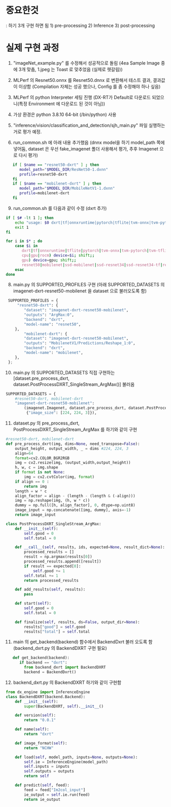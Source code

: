 # 중요한것
: 하기 3개 구현 하면 됨
    1) pre-processing
    2) Inference
    3) post-processing

# 실제 구현 과정
 1. "imageNet_example.py" 를 수정해서 성공적으로 돌림 (4ea Sample Image 중에 3개 맞춤, 1.jpeg 는 Toast 로 맞추었음 (실제로 헷갈림))
 2.  MLPerf 의 Resnet50.onnx 를 Resnet50.dnnx 로 변환해서 테스트 결과, 결과값이 이상함 
     (Compilation 자체는 성공 했으나, Config 를 좀 수정해야 하나 싶음)
 4. MLPerf 의 python Interpreter 세팅 진행 (DX-RT가 Default로 다운로드 되었으니(특정 Environment 에 다운로드 된 것이 아님))
 5. 가상 환경은 python 3.8.10 64-bit (/bin/python)  사용 
 6. "inference/vision/classification_and_detection/sjh_main.py" 파일 실행하는거로 평가 예정. 

 7. run_common.sh 에 아래 내용 추가했음 (dnnx model을 하기 model_path 쪽에 넣어둠, dataset 은 우선 fake_imagenet 폴더 사용해서 평가, 추후 Imagenet 으로 다시 평가)
```bash
   if [ $name == "resnet50-dxrt" ] ; then
      model_path="$MODEL_DIR/ResNet50-1.dxnn"
      profile=resnet50-dxrt
   fi
   if [ $name == "mobilenet-dxrt" ] ; then
      model_path="$MODEL_DIR/MobileNetV1-1.dxnn"
      profile=mobilenet-dxrt
   fi
```

9. run_common.sh 를 다음과 같이 수정 (dxrt 추가)
```bash
if [ $# -lt 1 ]; then
    echo "usage: $0 dxrt|tf|onnxruntime|pytorch|tflite|tvm-onnx|tvm-pytorch|tvm-tflite [resnet50|mobilenet|ssd-mobilenet|ssd-resnet34|retinanet] [cpu|gpu]"
    exit 1
fi

for i in $* ; do
    case $i in
       dxrt|tf|onnxruntime|tflite|pytorch|tvm-onnx|tvm-pytorch|tvm-tflite|ncnn) backend=$i; shift;;
       cpu|gpu|rocm) device=$i; shift;;
       gpu) device=gpu; shift;;
       resnet50|mobilenet|ssd-mobilenet|ssd-resnet34|ssd-resnet34-tf|retinanet) model=$i; shift;;
    esac
done
```

 8. main.py 의 SUPPORTED_PROFILES 구현 (아래 SUPPORTED_DATASETS 의 imagenet-dxrt-resnet50-mobilenet 을 dataset 으로 불러오도록 함)
```python
 SUPPORTED_PROFILES = {
     "resnet50-dxrt": {
        "dataset": "imagenet-dxrt-resnet50-mobilenet",
        "outputs": "ArgMax:0",
        "backend": "dxrt",
        "model-name": "resnet50",
    },
        "mobilenet-dxrt": {
        "dataset": "imagenet-dxrt-resnet50-mobilenet",
        "outputs": "MobilenetV1/Predictions/Reshape_1:0",
        "backend": "dxrt",
        "model-name": "mobilenet",
    },
 };
```

 10. main.py 의 SUPPORTED_DATASETS 직접 구현하는 [dataset.pre_process_dxrt, dataset.PostProcessDXRT_SingleStream_ArgMax()] 불러옴
```python
SUPPORTED_DATASETS = {
    #resnet50-dxrt, mobilenet-dxrt
    "imagenet-dxrt-resnet50-mobilenet":
        (imagenet.Imagenet, dataset.pre_process_dxrt, dataset.PostProcessDXRT_SingleStream_ArgMax(),
         {"image_size": [224, 224, 3]}),
```

 11. dataset.py 의 pre_process_dxrt, PostProcessDXRT_SingleStream_ArgMax 를 하기와 같이 구현
```python
#resnet50-dxrt, mobilenet-dxrt
def pre_process_dxrt(img, dims=None, need_transpose=False):
    output_height, output_width, _ = dims #224, 224, 3
    align=64
    format=cv2.COLOR_BGR2RGB
    img = cv2.resize(img, (output_width,output_height))
    h, w, c = img.shape
    if format is not None:
        img = cv2.cvtColor(img, format)
    if align == 0 :
        return img
    length = w * c
    align_factor = align - (length - (length & (-align)))
    img = np.reshape(img, (h, w * c))
    dummy = np.full([h, align_factor], 0, dtype=np.uint8)
    image_input = np.concatenate([img, dummy], axis=-1)
    return image_input

class PostProcessDXRT_SingleStream_ArgMax:
    def __init__(self):
        self.good = 0
        self.total = 0

    def __call__(self, results, ids, expected=None, result_dict=None):
        processed_results = []
        result = np.argmax(results[0])
        processed_results.append([result])
        if result == expected[0]:
            self.good += 1
        self.total += 1
        return processed_results

    def add_results(self, results):
        pass

    def start(self):
        self.good = 0
        self.total = 0

    def finalize(self, results, ds=False, output_dir=None):
        results["good"] = self.good
        results["total"] = self.total
```

11. main 의 get_backend(backend) 함수에서 BackendDxrt 불러 오도록 함 (backend_dxrt.py 의 BackendDXRT 구현 필요)
```python
   def get_backend(backend):
      if backend == "dxrt":
        from backend_dxrt import BackendDXRT
        backend = BackendDxrt()
```

12. backend_dxrt.py 의 BackendDXRT 하기와 같이 구현함
```python
from dx_engine import InferenceEngine
class BackendDXRT(backend.Backend):
    def __init__(self):
        super(BackendDXRT, self).__init__()

    def version(self):
        return "0.0.1"

    def name(self):
        return "dxrt"

    def image_format(self):
        return "NCHW"

    def load(self, model_path, inputs=None, outputs=None):
        self.ie = InferenceEngine(model_path)
        self.inputs = inputs
        self.outputs = outputs
        return self

    def predict(self, feed):
        feed = feed["Im2col_input"]
        ie_output = self.ie.run(feed)
        return ie_output
```
